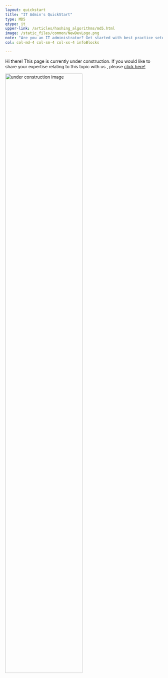 ```yaml
---
layout: quickstart
title: "IT Admin's QuickStart"
type: MD5
qtype: it
upper-link: /articles/hashing_algorithms/md5.html
image: /static_files/common/NewDevLogo.png
note: "Are you an IT administrator? Get started with best practice setup details above."
col: col-md-4 col-sm-4 col-xs-4 infoBlocks

---
```

Hi there! This page is currently under construction. If you would like to share your expertise relating to this topic with us , please <a href="/CONTRIBUTING-template.md">click here!</a>

<img src="/static_files/common/under_construction.jpg" style="width:70%;height:70%;" alt="under construction image">
